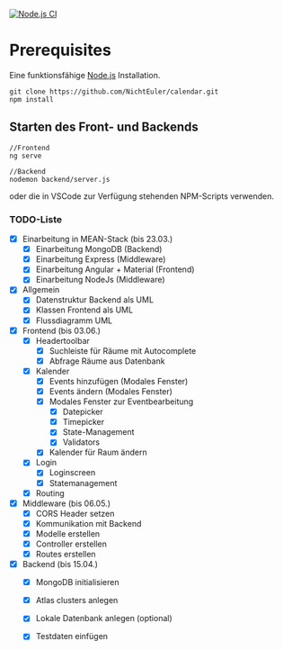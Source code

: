 [![Node.js CI](https://github.com/NichtEuler/calendar/actions/workflows/node.js.yml/badge.svg?branch=autodeploy)](https://github.com/NichtEuler/calendar/actions/workflows/node.js.yml)

# Prerequisites
Eine funktionsfähige [Node.js](https://nodejs.org/en/) Installation.
```
git clone https://github.com/NichtEuler/calendar.git
npm install
```

## Starten des Front- und Backends

```
//Frontend
ng serve

//Backend
nodemon backend/server.js
```

oder die in VSCode zur Verfügung stehenden NPM-Scripts verwenden.


### TODO-Liste

- [x] Einarbeitung in MEAN-Stack (bis 23.03.)
    - [x] Einarbeitung MongoDB (Backend)
    - [x] Einarbeitung Express (Middleware)
    - [x] Einarbeitung Angular + Material (Frontend)
    - [x] Einarbeitung NodeJs (Middleware)
- [x] Allgemein
    - [x] Datenstruktur Backend als UML
    - [x] Klassen Frontend als UML
    - [x] Flussdiagramm UML
- [x] Frontend (bis 03.06.)
    - [x] Headertoolbar
        - [x] Suchleiste für Räume mit Autocomplete
        - [x] Abfrage Räume aus Datenbank
    - [x] Kalender
        - [x] Events hinzufügen (Modales Fenster)
        - [x] Events ändern (Modales Fenster)
        - [x] Modales Fenster zur Eventbearbeitung
            - [x] Datepicker
            - [x] Timepicker
            - [x] State-Management
            - [x] Validators
        - [x] Kalender für Raum ändern
    - [x] Login
        - [x] Loginscreen
        - [x] Statemanagement
    - [x] Routing
- [x] Middleware (bis 06.05.)
    - [x] CORS Header setzen
    - [x] Kommunikation mit Backend
    - [x] Modelle erstellen
    - [x] Controller erstellen
    - [x] Routes erstellen
- [x] Backend (bis 15.04.)
    - [x] MongoDB initialisieren
    - [x] Atlas clusters anlegen
    - [x] Lokale Datenbank anlegen (optional)
    - [x] Testdaten einfügen
    